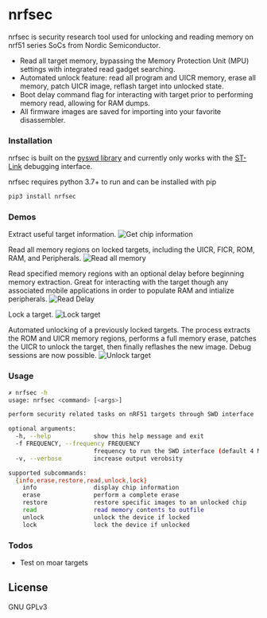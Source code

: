 # nrfsec 

nrfsec is security research tool used for unlocking and reading memory on nrf51 series SoCs from Nordic Semiconductor. 

  - Read all target memory, bypassing the Memory Protection Unit (MPU) settings with integrated read gadget searching.
  - Automated unlock feature: read all program and UICR memory, erase all memory, patch UICR image, reflash target into unlocked state.
  - Boot delay command flag for interacting with target prior to performing memory read, allowing for RAM dumps.
  - All firmware images are saved for importing into your favorite disassembler.

### Installation

nrfsec is built on the [pyswd library](https://github.com/cortexm/pyswd/) and currently only works with the [ST-Link](https://www.adafruit.com/product/2548) debugging interface.

nrfsec requires python 3.7+ to run and can be installed with pip

```sh
pip3 install nrfsec
```
### Demos
Extract useful target information.
![Get chip information](https://raw.githubusercontent.com/buildxyz-git/nrfsec/master/images/nrfsec_info.gif)

Read all memory regions on locked targets, including the UICR, FICR, ROM, RAM, and Peripherals.
![Read all memory](https://raw.githubusercontent.com/buildxyz-git/nrfsec/master/images/nrfsec_readall.gif)

Read specified memory regions with an optional delay before beginning memory extraction. Great for interacting with the target though any associated mobile applications in order to populate RAM and intialize peripherals.
![Read Delay](https://raw.githubusercontent.com/buildxyz-git/nrfsec/master/images/nrfsec_read_delay.gif)

Lock a target.
![Lock target](https://raw.githubusercontent.com/buildxyz-git/nrfsec/master/images/nrfsec_locktarget.gif)

Automated unlocking of a previously locked targets. The process extracts the ROM and UICR memory regions, performs a full memory erase, patches the UICR to unlock the target, then finally reflashes the new image. Debug sessions are now possible.
![Unlock target](https://raw.githubusercontent.com/buildxyz-git/nrfsec/master/images/nrfsec_unlock.gif)

### Usage
```sh
✗ nrfsec -h
usage: nrfsec <command> [<args>]

perform security related tasks on nRF51 targets through SWD interface

optional arguments:
  -h, --help            show this help message and exit
  -f FREQUENCY, --frequency FREQUENCY
                        frequency to run the SWD interface (default 4 MHz)
  -v, --verbose         increase output verobsity

supported subcommands:
  {info,erase,restore,read,unlock,lock}
    info                display chip information
    erase               perform a complete erase
    restore             restore specific images to an unlocked chip
    read                read memory contents to outfile
    unlock              unlock the device if locked
    lock                lock the device if unlocked
```

### Todos

 - Test on moar targets

License
----

GNU GPLv3 

